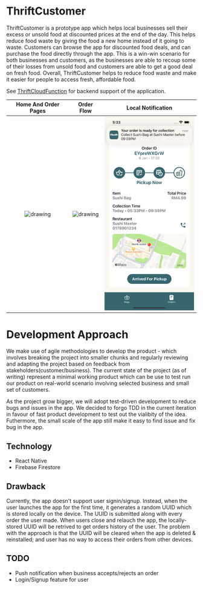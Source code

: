 # ThriftCustomer

ThriftCustomer is a prototype app which helps local businesses sell their excess or unsold food at discounted prices at the end of the day. This helps reduce food waste by giving the food a new home instead of it going to waste. Customers can browse the app for discounted food deals, and can purchase the food directly through the app. This is a win-win scenario for both businesses and customers, as the businesses are able to recoup some of their losses from unsold food and customers are able to get a good deal on fresh food. Overall, ThriftCustomer helps to reduce food waste and make it easier for people to access fresh, affordable food.

See [ThriftCloudFunction](https://github.com/JonathanFoo0523/ThriftCloudFunctions) for backend support of the application.

| Home And Order Pages     |  Order Flow  | Local Notification |
:-------------------------:|:-------------------------:|:-------------------------:
<img src="https://github.com/JonathanFoo0523/ThriftCustomer/blob/main/HomeAndOrder.gif" alt="drawing" width="250"/> | <img src="https://github.com/JonathanFoo0523/ThriftCustomer/blob/main/OrderFlow.gif" alt="drawing" width="250"/> | <img src="https://github.com/JonathanFoo0523/ThriftCustomer/blob/main/LocalNotification.png" alt="drawing" width="250"/> | 

# Development Approach

We make use of agile methodologies to develop the product - which involves breaking the project into smaller chunks and regularly reviewing and adapting the project based on feedback from stakeholders(customer/business). The current state of the project (as of writing) represent a minimal working product which can be use to test run our product on real-world scenario involving selected business and small set of customers.

As the project grow bigger, we will adopt test-driven development to reduce bugs and issues in the app. We decided to forgo TDD in the current iteration in favour of fast product development to test out the vialibity of the idea. Futhermore, the small scale of the app still make it easy to find issue and fix bug in the app.

## Technology
* React Native
* Firebase Firestore

## Drawback

Currently, the app doesn't support user signin/signup. Instead, when the user launches the app for the first time, it generates a random UUID which is stored locally on the device. The UUID is submitted along with every order the user made. When users close and relauch the app, the locally-stored UUID will be retrived to get orders history of the user. The problem with the approach is that the UUID will be cleared when the app is deleted & reinstalled; and user has no way to access their orders from other devices.

## TODO
* Push notification when business accepts/rejects an order
* Login/Signup feature for user

